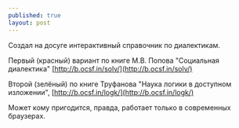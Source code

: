 ```yaml
---
published: true
layout: post
---
```


Создал на досуге интерактивный справочник по диалектикам.

Первый (красный) вариант по книге М.В. Попова "Социальная диалектика" [http://b.ocsf.in/solv/](http://b.ocsf.in/solv/)

Второй (зелёный) по книге Труфанова "Наука логики в доступном изложении", [http://b.ocsf.in/logk/](http://b.ocsf.in/logk/)

Может кому пригодится, правда, работает только в современных браузерах.﻿
